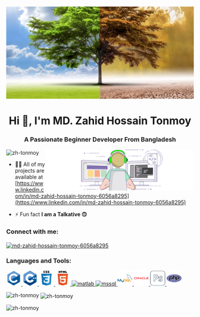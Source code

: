 ![MasterHead](https://github.com/ZH-Tonmoy/ZH-Tonmoy/blob/main/COVER.png?raw=true)
<h1 align="center">Hi 👋, I'm MD. Zahid Hossain Tonmoy</h1>
<h3 align="center">A Passionate Beginner Developer From Bangladesh</h3>

<img align="right" alt="coding" width="400" src="https://github.com/ZH-Tonmoy/ZH-Tonmoy/blob/main/Coding.gif">

<p align="left"> <img src="https://komarev.com/ghpvc/?username=zh-tonmoy&label=Profile%20views&color=0e75b6&style=flat" alt="zh-tonmoy" /> </p>

- 👨‍💻 All of my projects are available at [https://www.linkedin.com/in/md-zahid-hossain-tonmoy-6056a8295](https://www.linkedin.com/in/md-zahid-hossain-tonmoy-6056a8295)

- ⚡ Fun fact **I am a Talkative 🙃**

<h3 align="left">Connect with me:</h3>
<p align="left">
<a href="https://linkedin.com/in/md-zahid-hossain-tonmoy-6056a8295" target="blank"><img align="center" src="https://raw.githubusercontent.com/rahuldkjain/github-profile-readme-generator/master/src/images/icons/Social/linked-in-alt.svg" alt="md-zahid-hossain-tonmoy-6056a8295" height="30" width="40" /></a>
</p>

<h3 align="left">Languages and Tools:</h3>
<p align="left"> <a href="https://www.cprogramming.com/" target="_blank" rel="noreferrer"> <img src="https://raw.githubusercontent.com/devicons/devicon/master/icons/c/c-original.svg" alt="c" width="40" height="40"/> </a> <a href="https://www.w3schools.com/cpp/" target="_blank" rel="noreferrer"> <img src="https://raw.githubusercontent.com/devicons/devicon/master/icons/cplusplus/cplusplus-original.svg" alt="cplusplus" width="40" height="40"/> </a> <a href="https://www.w3schools.com/css/" target="_blank" rel="noreferrer"> <img src="https://raw.githubusercontent.com/devicons/devicon/master/icons/css3/css3-original-wordmark.svg" alt="css3" width="40" height="40"/> </a> <a href="https://www.w3.org/html/" target="_blank" rel="noreferrer"> <img src="https://raw.githubusercontent.com/devicons/devicon/master/icons/html5/html5-original-wordmark.svg" alt="html5" width="40" height="40"/> </a> <a href="https://www.mathworks.com/" target="_blank" rel="noreferrer"> <img src="https://upload.wikimedia.org/wikipedia/commons/2/21/Matlab_Logo.png" alt="matlab" width="40" height="40"/> </a> <a href="https://www.microsoft.com/en-us/sql-server" target="_blank" rel="noreferrer"> <img src="https://www.svgrepo.com/show/303229/microsoft-sql-server-logo.svg" alt="mssql" width="40" height="40"/> </a> <a href="https://www.mysql.com/" target="_blank" rel="noreferrer"> <img src="https://raw.githubusercontent.com/devicons/devicon/master/icons/mysql/mysql-original-wordmark.svg" alt="mysql" width="40" height="40"/> </a> <a href="https://www.oracle.com/" target="_blank" rel="noreferrer"> <img src="https://raw.githubusercontent.com/devicons/devicon/master/icons/oracle/oracle-original.svg" alt="oracle" width="40" height="40"/> </a> <a href="https://www.photoshop.com/en" target="_blank" rel="noreferrer"> <img src="https://raw.githubusercontent.com/devicons/devicon/master/icons/photoshop/photoshop-line.svg" alt="photoshop" width="40" height="40"/> </a> <a href="https://www.php.net" target="_blank" rel="noreferrer"> <img src="https://raw.githubusercontent.com/devicons/devicon/master/icons/php/php-original.svg" alt="php" width="40" height="40"/> </a> </p>

<p><img align="left" src="https://github-readme-stats.vercel.app/api/top-langs?username=zh-tonmoy&show_icons=true&locale=en&layout=compact" alt="zh-tonmoy" /></p>

<p>&nbsp;<img align="center" src="https://github-readme-stats.vercel.app/api?username=zh-tonmoy&show_icons=true&locale=en" alt="zh-tonmoy" /></p>

<p><img align="center" src="https://github-readme-streak-stats.herokuapp.com/?user=zh-tonmoy&" alt="zh-tonmoy" /></p>
